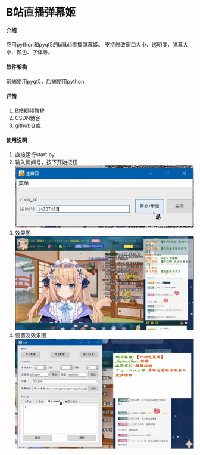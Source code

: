 # B站直播弹幕姬

#### 介绍
应用python和pyqt5的bilibili直播弹幕姬。
支持修改窗口大小、透明度，弹幕大小、颜色、字体等。

#### 软件架构
前端使用pyqt5，后端使用python


#### 详情

1.  B站视频教程
2.  CSDN博客
3.  github仓库

#### 使用说明

1. 直接运行start.py
2. 输入房间号，按下开始按钮
   ![img.png](img/MainWindow.png)
3. 效果图
   ![img.png](img/effect.png)
4. 设置及效果图
   ![img.png](img/effect_after.png)




